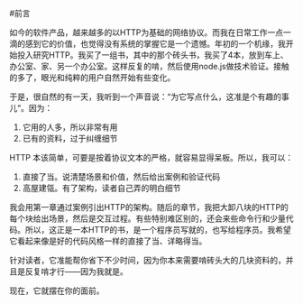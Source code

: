#前言

如今的软件产品，越来越多的以HTTP为基础的网络协议。而我在日常工作一点一滴的感到它的价值，也觉得没有系统的掌握它是一个遗憾。年初的一个机缘，我开始投入研究HTTP。我买了一组书，其中的那个砖头书，我买了4本，放到车上、办公室、家、另一个办公室。这样反复的啃，然后使用node.js做技术验证。接触的多了，眼光和纯粹的用户自然开始有些变化。

于是，很自然的有一天，我听到一个声音说：“为它写点什么，这准是个有趣的事儿“。因为：

1. 它用的人多，所以非常有用
2. 已有的资料，过于纠缠细节

HTTP 本该简单，可要是按着协议文本的严格，就容易显得呆板。所以，我可以：

1. 直接了当。说清楚场景和价值，然后给出案例和验证代码
2. 高屋建瓴。有了架构，读者自己弄的明白细节

我会用第一章通过案例引出HTTP的架构。随后的章节，我把大卸八块的HTTP的每个块给出场景，然后是交互过程。有些特别难区别的，还会来些命令行和少量代码。所以，这正是一本HTTP的书，是一个程序员写就的，也写给程序员。我希望它看起来像是好的代码风格一样的直接了当、详略得当。

针对读者，它准能帮你省下不少时间，因为你本来需要啃砖头大的几块资料的，并且是反复啃才行——因为我就是。


现在，它就摆在你的面前。



